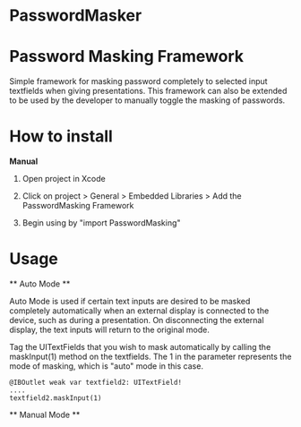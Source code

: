 # PasswordMasker
Password Masking Framework
==============

Simple framework for masking password completely to selected input textfields when giving presentations. This framework can also be extended to be used by the developer to manually toggle the masking of passwords.

How to install
==============

**Manual**

1. Open project in Xcode


2. Click on project > General > Embedded Libraries > Add the PasswordMasking Framework


3. Begin using by "import PasswordMasking"

Usage
==============
** Auto Mode **

Auto Mode is used if certain text inputs are desired to be masked completely automatically when an external display is connected to the device, such as during a presentation. On disconnecting the external display, the text inputs will return to the original mode.


Tag the UITextFields that you wish to mask automatically by calling the maskInput(1) method on the textfields. The 1 in the parameter represents the mode of masking, which is "auto" mode in this case.


```
@IBOutlet weak var textfield2: UITextField!
....
textfield2.maskInput(1)
```


** Manual Mode **


